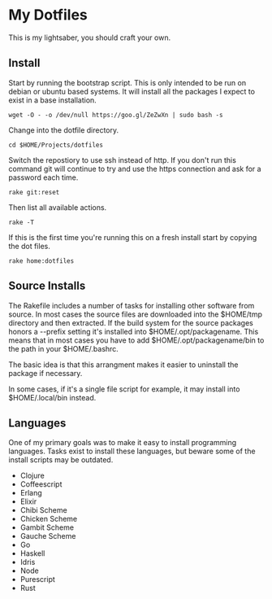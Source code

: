# My Dotfiles 

This is my lightsaber, you should craft your own.

## Install

Start by running the bootstrap script.  This is only intended to be run on debian or
ubuntu based systems.  It will install all the packages I expect to exist in a base
installation.

```
wget -O - -o /dev/null https://goo.gl/ZeZwXn | sudo bash -s
```

Change into the dotfile directory.

```
cd $HOME/Projects/dotfiles
```

Switch the repostiory to use ssh instead of http.  If you don't run this command git
will continue to try and use the https connection and ask for a password each time.

```
rake git:reset
```

Then list all available actions.

```
rake -T
```

If this is the first time you're running this on a fresh install start by copying the dot files.

```
rake home:dotfiles
```

## Source Installs

The Rakefile includes a number of tasks for installing other software from
source.  In most cases the source files are downloaded into the $HOME/tmp
directory and then extracted.  If the build system for the source packages
honors a --prefix setting it's installed into $HOME/.opt/packagename.  This
means that in most cases you have to add $HOME/.opt/packagename/bin to the
path in your $HOME/.bashrc.

The basic idea is that this arrangment makes it easier to uninstall the
package if necessary.

In some cases, if it's a single file script for example, it may install into
$HOME/.local/bin instead.

## Languages

One of my primary goals was to make it easy to install programming languages.
Tasks exist to install these languages, but beware some of the install scripts
may be outdated.

  * Clojure
  * Coffeescript
  * Erlang
  * Elixir
  * Chibi Scheme
  * Chicken Scheme
  * Gambit Scheme
  * Gauche Scheme
  * Go
  * Haskell
  * Idris
  * Node
  * Purescript
  * Rust
